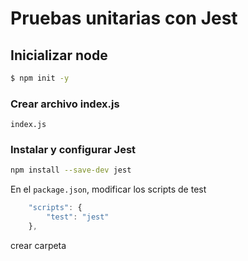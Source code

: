 # Pruebas unitarias con Jest

## Inicializar node

```sh
$ npm init -y
```

### Crear archivo index.js

`index.js`

### Instalar y configurar Jest

```sh
npm install --save-dev jest
```

En el `package.json`, modificar los scripts de test

```javascript
    "scripts": {
        "test": "jest"
    },
```

crear carpeta
